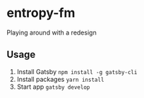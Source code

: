 # entropy-fm

Playing around with a redesign

## Usage
1. Install Gatsby `npm install -g gatsby-cli`
2. Install packages `yarn install`
3. Start app `gatsby develop`
